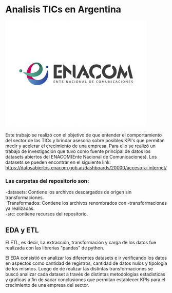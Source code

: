 # Analisis TICs en Argentina

![image](enacom.png)

Este trabajo se realizó con el objetivo de que entender el comportamiento del sector de las TICs y brindar asesoría sobre posibles KPI's que permitan medir y acelerar el crecimiento de una empresa.
Para ello se realizó un trabajo de investigación que tuvo como fuente principal de datos los datasets abiertos del ENACOM(Ente Nacional de Comunicaciones). Los datasets se pueden encontrar en el siguiente link: https://datosabiertos.enacom.gob.ar/dashboards/20000/acceso-a-internet/

### Las carpetas del repositorio son:
-datasets: Contiene los archivos descargados de origen sin transformaciones. \
-Transformados: Contiene los archivos renombrados con -transformaciones ya realizadas. \
-src: contiene recursos del repositorio.

## EDA y ETL

El ETL, es decir, La extracción, transformación y carga de los datos fue realizada con las librerias "pandas" de python. 

El EDA consistió en analizar los diferentes datasets e ir verificando los datos en aspectos como cantidad de registros, cantidad de datos nulos y tipologia de los mismos. Luego de de realizar las distintas transformaciones se buscó analizar cada dataset a través de distintas metodologias estadisticas y graficas a fin de sacar conclusiones que permitan establecer KPIs para el crecimiento de una empresa del sector.
